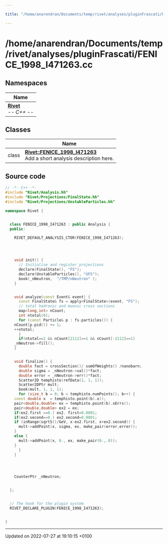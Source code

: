 ```yaml
---

title: "/home/anarendran/Documents/temp/rivet/analyses/pluginFrascati/FENICE_1998_I471263.cc"

---
```


# /home/anarendran/Documents/temp/rivet/analyses/pluginFrascati/FENICE_1998_I471263.cc



## Namespaces

| Name           |
| -------------- |
| **[Rivet](http://example.org/namespaces/namespacerivet/)** <br>-*- C++ -*-  |

## Classes

|                | Name           |
| -------------- | -------------- |
| class | **[Rivet::FENICE_1998_I471263](http://example.org/classes/classrivet_1_1fenice__1998__i471263/)** <br>Add a short analysis description here.  |




## Source code

```cpp
// -*- C++ -*-
#include "Rivet/Analysis.hh"
#include "Rivet/Projections/FinalState.hh"
#include "Rivet/Projections/UnstableParticles.hh"

namespace Rivet {


  class FENICE_1998_I471263 : public Analysis {
  public:

    RIVET_DEFAULT_ANALYSIS_CTOR(FENICE_1998_I471263);




    void init() {
      // Initialise and register projections
      declare(FinalState(), "FS");
      declare(UnstableParticles(), "UFS");
      book(_nNeutron,  "/TMP/nNeutron" );
    }


    void analyze(const Event& event) {
      const FinalState& fs = apply<FinalState>(event, "FS");
      // total hadronic and muonic cross sections
      map<long,int> nCount;
      int ntotal(0);
      for (const Particle& p : fs.particles()) {
    nCount[p.pid()] += 1;
    ++ntotal;
      }
      if(ntotal==2 && nCount[2112]==1 && nCount[-2112]==1)
    _nNeutron->fill();
    }


    void finalize() {
      double fact = crossSection()/ sumOfWeights() /nanobarn;
      double sigma = _nNeutron->val()*fact;
      double error = _nNeutron->err()*fact;
      Scatter2D temphisto(refData(1, 1, 1));
      Scatter2DPtr mult;
      book(mult, 1, 1, 1);
      for (size_t b = 0; b < temphisto.numPoints(); b++) {
    const double x  = temphisto.point(b).x();
    pair<double,double> ex = temphisto.point(b).xErrs();
    pair<double,double> ex2 = ex;
    if(ex2.first ==0.) ex2. first=0.0001;
    if(ex2.second==0.) ex2.second=0.0001;
    if (inRange(sqrtS()/GeV, x-ex2.first, x+ex2.second)) {
      mult->addPoint(x, sigma, ex, make_pair(error,error));
    }
    else {
      mult->addPoint(x, 0., ex, make_pair(0.,.0));
    }
      }
    }




    CounterPtr _nNeutron;


  };


  // The hook for the plugin system
  RIVET_DECLARE_PLUGIN(FENICE_1998_I471263);


}
```


-------------------------------

Updated on 2022-07-27 at 19:10:15 +0100
